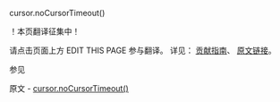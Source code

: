  cursor.noCursorTimeout()

 ！本页翻译征集中！

请点击页面上方 EDIT THIS PAGE 参与翻译。
详见：
[贡献指南]( https://github.com/whaleal/MongoDB-Manual-zh/blob/master/CONTRIBUTING.md )、
[原文链接](  https://docs.mongodb.com/manual/reference/method/cursor.noCursorTimeout/  )。

 参见

原文 - [cursor.noCursorTimeout()]( https://docs.mongodb.com/manual/reference/method/cursor.noCursorTimeout/ )

